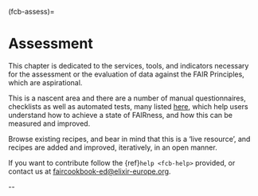 (fcb-assess)=
# Assessment

This chapter is dedicated to the services, tools, and indicators necessary for the assessment or the evaluation of data against the FAIR Principles, which are aspirational. 

This is a nascent area and there are a number of manual questionnaires, checklists as well as automated tests, many listed [here](https://fairassist.org), which help users understand how to achieve a state of FAIRness, and how this can be measured and improved. 

Browse existing recipes, and bear in mind that this is a ‘live resource’, and recipes are added and improved, iteratively, in an open manner.

If you want to contribute follow the {ref}`help <fcb-help>` provided, or contact us at [faircookbook-ed@elixir-europe.org](mailto:faircookbook-ed@elixir-europe.org).

--
